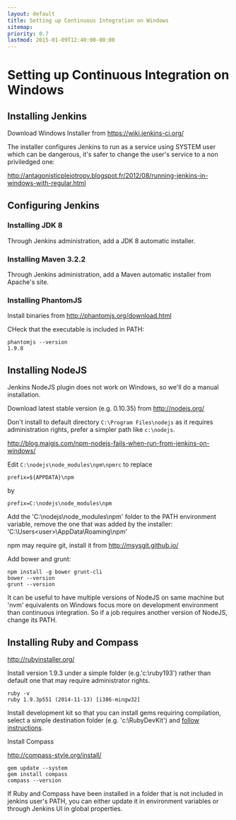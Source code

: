 ```yaml
---
layout: default
title: Setting up Continuous Integration on Windows
sitemap:
priority: 0.7
lastmod: 2015-01-09T12:40:00-00:00
---
```


# <i class="icon-check"></i> Setting up Continuous Integration on Windows

## Installing Jenkins

Download Windows Installer from https://wiki.jenkins-ci.org/

The installer configures Jenkins to run as a service using SYSTEM user which can be dangerous, it's safer to change the user's service to a non priviledged one:

http://antagonisticpleiotropy.blogspot.fr/2012/08/running-jenkins-in-windows-with-regular.html

## Configuring Jenkins

### Installing JDK 8

Through Jenkins administration, add a JDK 8 automatic installer.

### Installing Maven 3.2.2

Through Jenkins administration, add a Maven automatic installer from Apache's site.

### Installing PhantomJS

Install binaries from http://phantomjs.org/download.html

CHeck that the executable is included in PATH:

~~~
phantomjs --version
1.9.8
~~~

## Installing NodeJS

Jenkins NodeJS plugin does not work on Windows, so we'll do a manual installation.

Download latest stable version (e.g. 0.10.35) from http://nodejs.org/

Don't install to default directory `C:\Program Files\nodejs` as it requires administration rights, prefer a simpler path like `c:\nodejs`.

http://blog.majgis.com/npm-nodejs-fails-when-run-from-jenkins-on-windows/

Edit `C:\nodejs\node_modules\npm\npmrc` to replace

~~~
prefix=${APPDATA}\npm
~~~

by

~~~
prefix=C:\nodejs\node_modules\npm
~~~

Add the 'C:\nodejs\node_modules\npm' folder to the PATH environment variable, remove the one that was added by the installer: 'C:\Users\<user>\AppData\Roaming\npm'

npm may require git, install it from http://msysgit.github.io/

Add bower and grunt:

~~~
npm install -g bower grunt-cli
bower --version
grunt --version
~~~

It can be useful to have multiple versions of NodeJS on same machine but 'nvm' equivalents on Windows focus more on development environment than continuous integration. So if a job requires another version of NodeJS, change its PATH.

## Installing Ruby and Compass

http://rubyinstaller.org/

Install version 1.9.3 under a simple folder (e.g.'c:\ruby193') rather than default one that may require administrator rights.

~~~
ruby -v
ruby 1.9.3p551 (2014-11-13) [i386-mingw32]
~~~

Install development kit so that you can install gems requiring compilation, select a simple destination folder (e.g. 'c:\RubyDevKit') and [follow instructions](https://github.com/oneclick/rubyinstaller/wiki/Development-Kit).

Install Compass

http://compass-style.org/install/

~~~
gem update --system
gem install compass
compass --version
~~~

If Ruby and Compass have been installed in a folder that is not included in jenkins user's PATH, you can either update it in  environment variables or through Jenkins UI in global properties.
